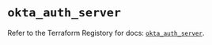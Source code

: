 # `okta_auth_server`

Refer to the Terraform Registory for docs: [`okta_auth_server`](https://registry.terraform.io/providers/okta/okta/4.2.0/docs/resources/auth_server).

